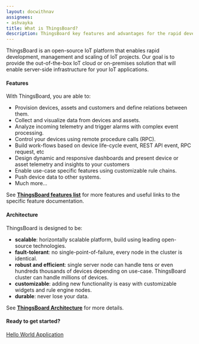 ```yaml
---
layout: docwithnav
assignees:
- ashvayka
title: What is ThingsBoard?
description: ThingsBoard key features and advantages for the rapid development of IoT projects and applications.
---
```



ThingsBoard is an open-source IoT platform that enables rapid development, management and scaling of IoT projects. 
Our goal is to provide the out-of-the-box IoT cloud or on-premises solution that will enable server-side infrastructure for your IoT applications. 

<object width="80%" data="/images/reference/thingsboard-architecture.svg"></object>

#### Features

With ThingsBoard, you are able to:

 - Provision devices, assets and customers and define relations between them.
 - Collect and visualize data from devices and assets. 
 - Analyze incoming telemetry and trigger alarms with complex event processing.
 - Control your devices using remote procedure calls (RPC).
 - Build work-flows based on device life-cycle event, REST API event, RPC request, etc
 - Design dynamic and responsive dashboards and present device or asset telemetry  and insights to your customers  
 - Enable use-case specific features using customizable rule chains.
 - Push device data to other systems.
 - Much more...
 
See [**ThingsBoard features list**](/docs/#community-edition-features) for more features and useful links to the specific feature documentation. 

#### Architecture

ThingsBoard is designed to be:

* **scalable**: horizontally scalable platform, build using leading open-source technologies.
* **fault-tolerant**: no single-point-of-failure, every node in the cluster is identical.
* **robust and efficient**: single server node can handle tens or even hundreds thousands of devices depending on use-case. 
ThingsBoard cluster can handle millions of devices.
* **customizable**: adding new functionality is easy with customizable widgets and rule engine nodes.
* **durable**: never lose your data.

See [**ThingsBoard Architecture**](/docs/reference) for more details.

#### Ready to get started?

<p><a href="/docs/getting-started-guides/helloworld" class="button">Hello World Application</a></p>
